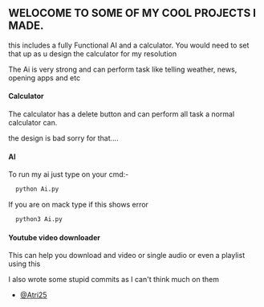 ## WELOCOME TO SOME OF MY COOL PROJECTS I MADE.
this includes a fully Functional AI and a calculator. 
You would need to set that up as u design the calculator
for my resolution

The Ai is very strong and can perform task like telling weather, news, opening apps and etc

#### Calculator

The calculator has a delete button and can perform all task a normal calculator can.

the design is bad sorry for that....

#### AI

To run my ai just type on your cmd:-
```bash
  python Ai.py
```
If you are on mack type if this shows error
```bash
  python3 Ai.py
```

#### Youtube video downloader
This can help you download and video or single audio or even a playlist using this


I also wrote some stupid commits as I can't think much on them
- [@Atri25](https://www.github.com/Atri25)

